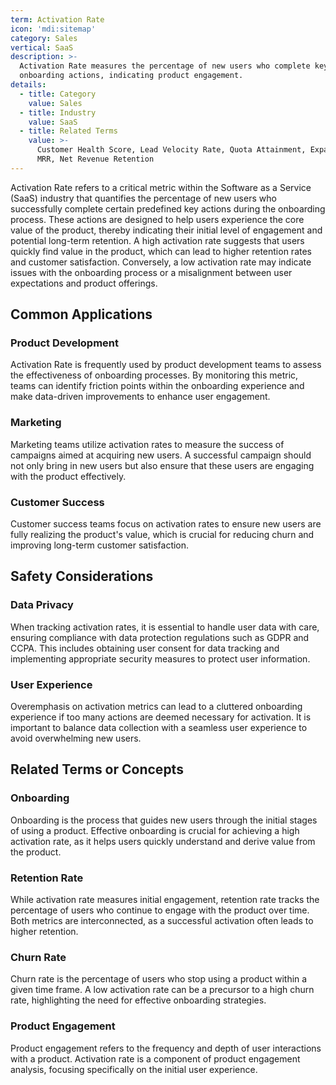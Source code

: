 ```yaml
---
term: Activation Rate
icon: 'mdi:sitemap'
category: Sales
vertical: SaaS
description: >-
  Activation Rate measures the percentage of new users who complete key
  onboarding actions, indicating product engagement.
details:
  - title: Category
    value: Sales
  - title: Industry
    value: SaaS
  - title: Related Terms
    value: >-
      Customer Health Score, Lead Velocity Rate, Quota Attainment, Expansion
      MRR, Net Revenue Retention
---
```

Activation Rate refers to a critical metric within the Software as a Service (SaaS) industry that quantifies the percentage of new users who successfully complete certain predefined key actions during the onboarding process. These actions are designed to help users experience the core value of the product, thereby indicating their initial level of engagement and potential long-term retention. A high activation rate suggests that users quickly find value in the product, which can lead to higher retention rates and customer satisfaction. Conversely, a low activation rate may indicate issues with the onboarding process or a misalignment between user expectations and product offerings.

## Common Applications

### Product Development
Activation Rate is frequently used by product development teams to assess the effectiveness of onboarding processes. By monitoring this metric, teams can identify friction points within the onboarding experience and make data-driven improvements to enhance user engagement.

### Marketing
Marketing teams utilize activation rates to measure the success of campaigns aimed at acquiring new users. A successful campaign should not only bring in new users but also ensure that these users are engaging with the product effectively.

### Customer Success
Customer success teams focus on activation rates to ensure new users are fully realizing the product's value, which is crucial for reducing churn and improving long-term customer satisfaction.

## Safety Considerations

### Data Privacy
When tracking activation rates, it is essential to handle user data with care, ensuring compliance with data protection regulations such as GDPR and CCPA. This includes obtaining user consent for data tracking and implementing appropriate security measures to protect user information.

### User Experience
Overemphasis on activation metrics can lead to a cluttered onboarding experience if too many actions are deemed necessary for activation. It is important to balance data collection with a seamless user experience to avoid overwhelming new users.

## Related Terms or Concepts

### Onboarding
Onboarding is the process that guides new users through the initial stages of using a product. Effective onboarding is crucial for achieving a high activation rate, as it helps users quickly understand and derive value from the product.

### Retention Rate
While activation rate measures initial engagement, retention rate tracks the percentage of users who continue to engage with the product over time. Both metrics are interconnected, as a successful activation often leads to higher retention.

### Churn Rate
Churn rate is the percentage of users who stop using a product within a given time frame. A low activation rate can be a precursor to a high churn rate, highlighting the need for effective onboarding strategies.

### Product Engagement
Product engagement refers to the frequency and depth of user interactions with a product. Activation rate is a component of product engagement analysis, focusing specifically on the initial user experience.
